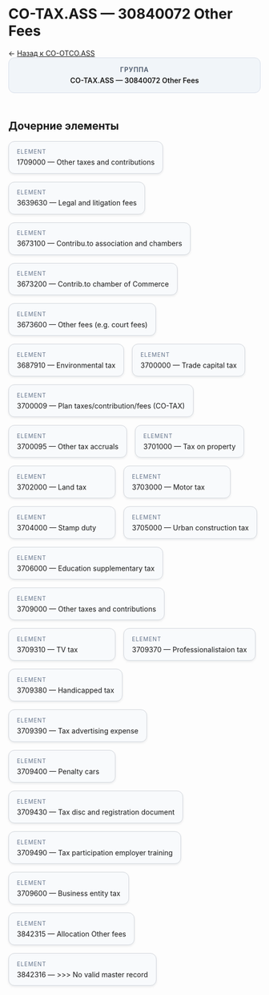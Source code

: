 # CO-TAX.ASS — 30840072 Other Fees
<p class="cc-breadcrumb">← <a href='../../level_02/CO-OTCO.ASS/'>Назад к CO-OTCO.ASS</a></p>
<style>
.cc-container { display: flex; flex-direction: column; gap: 1.5rem; }
.cc-breadcrumb { margin: 0; }
.cc-parent { padding: 1rem 1.25rem; border-radius: 12px; background: #f1f5f9; border: 1px solid #d8dee9; text-align: center; font-weight: 600; }
.cc-parent .cc-tag { font-size: 0.8rem; text-transform: uppercase; color: #475569; letter-spacing: 0.06em; }
.cc-children { display: flex; flex-wrap: wrap; gap: 1rem; }
.cc-tile { display: block; min-width: 180px; padding: 0.85rem 1rem; border-radius: 12px; border: 1px solid #d1d5db; background: #ffffff; box-shadow: 0 2px 4px rgba(15, 23, 42, 0.08); transition: transform 0.1s ease, box-shadow 0.1s ease; color: inherit; text-decoration: none; }
.cc-tile:hover { transform: translateY(-2px); box-shadow: 0 6px 12px rgba(15, 23, 42, 0.15); }
.cc-tile-leaf { background: #f8fafc; }
.cc-tag { font-size: 0.7rem; color: #64748b; text-transform: uppercase; letter-spacing: 0.08em; margin-bottom: 0.3rem; }
</style>
<div class='cc-container'>
  <div class='cc-parent'>
    <div class='cc-tag'>Группа</div>
    <div>CO-TAX.ASS — 30840072 Other Fees</div>
  </div>
  <div>
    <h2>Дочерние элементы</h2>
<div class='cc-children'><div class='cc-tile cc-tile-leaf'><div class='cc-tag'>ELEMENT</div><div>1709000 — Other taxes and contributions</div></div><div class='cc-tile cc-tile-leaf'><div class='cc-tag'>ELEMENT</div><div>3639630 — Legal and litigation fees</div></div><div class='cc-tile cc-tile-leaf'><div class='cc-tag'>ELEMENT</div><div>3673100 — Contribu.to association and chambers</div></div><div class='cc-tile cc-tile-leaf'><div class='cc-tag'>ELEMENT</div><div>3673200 — Contrib.to chamber of Commerce</div></div><div class='cc-tile cc-tile-leaf'><div class='cc-tag'>ELEMENT</div><div>3673600 — Other fees (e.g. court fees)</div></div><div class='cc-tile cc-tile-leaf'><div class='cc-tag'>ELEMENT</div><div>3687910 — Environmental tax</div></div><div class='cc-tile cc-tile-leaf'><div class='cc-tag'>ELEMENT</div><div>3700000 — Trade capital tax</div></div><div class='cc-tile cc-tile-leaf'><div class='cc-tag'>ELEMENT</div><div>3700009 — Plan taxes/contribution/fees (CO-TAX)</div></div><div class='cc-tile cc-tile-leaf'><div class='cc-tag'>ELEMENT</div><div>3700095 — Other tax accruals</div></div><div class='cc-tile cc-tile-leaf'><div class='cc-tag'>ELEMENT</div><div>3701000 — Tax on property</div></div><div class='cc-tile cc-tile-leaf'><div class='cc-tag'>ELEMENT</div><div>3702000 — Land tax</div></div><div class='cc-tile cc-tile-leaf'><div class='cc-tag'>ELEMENT</div><div>3703000 — Motor tax</div></div><div class='cc-tile cc-tile-leaf'><div class='cc-tag'>ELEMENT</div><div>3704000 — Stamp duty</div></div><div class='cc-tile cc-tile-leaf'><div class='cc-tag'>ELEMENT</div><div>3705000 — Urban construction tax</div></div><div class='cc-tile cc-tile-leaf'><div class='cc-tag'>ELEMENT</div><div>3706000 — Education supplementary tax</div></div><div class='cc-tile cc-tile-leaf'><div class='cc-tag'>ELEMENT</div><div>3709000 — Other taxes and contributions</div></div><div class='cc-tile cc-tile-leaf'><div class='cc-tag'>ELEMENT</div><div>3709310 — TV tax</div></div><div class='cc-tile cc-tile-leaf'><div class='cc-tag'>ELEMENT</div><div>3709370 — Professionalistaion tax</div></div><div class='cc-tile cc-tile-leaf'><div class='cc-tag'>ELEMENT</div><div>3709380 — Handicapped tax</div></div><div class='cc-tile cc-tile-leaf'><div class='cc-tag'>ELEMENT</div><div>3709390 — Tax advertising expense</div></div><div class='cc-tile cc-tile-leaf'><div class='cc-tag'>ELEMENT</div><div>3709400 — Penalty cars</div></div><div class='cc-tile cc-tile-leaf'><div class='cc-tag'>ELEMENT</div><div>3709430 — Tax disc and registration document</div></div><div class='cc-tile cc-tile-leaf'><div class='cc-tag'>ELEMENT</div><div>3709490 — Tax participation employer training</div></div><div class='cc-tile cc-tile-leaf'><div class='cc-tag'>ELEMENT</div><div>3709600 — Business entity tax</div></div><div class='cc-tile cc-tile-leaf'><div class='cc-tag'>ELEMENT</div><div>3842315 — Allocation Other fees</div></div><div class='cc-tile cc-tile-leaf'><div class='cc-tag'>ELEMENT</div><div>3842316 — &gt;&gt;&gt; No valid master record</div></div></div>
  </div>
</div>
